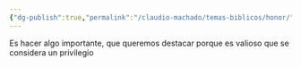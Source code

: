 ```yaml
---
{"dg-publish":true,"permalink":"/claudio-machado/temas-biblicos/honor/"}
---
```


Es hacer algo importante, que queremos destacar porque es valioso que se considera un privilegio